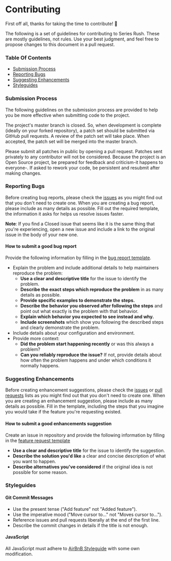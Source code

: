 # Contributing

First off all, thanks for taking the time to contribute! :muscle:

The following is a set of guidelines for contributing to Series Rush.
These are mostly guidelines, not rules. Use your best judgment, and feel free to propose changes to this document in a pull request.

### Table Of Contents

* [Submission Process](#submission-process)
* [Reporting Bugs](#reporting-bugs)
* [Suggesting Enhancements](#suggesting-enhancements)
* [Styleguides](#styleguides)

### Submission Process

The following guidelines on the submission process are provided to help you be more effective when submitting code to the project.

The project's master branch is closed.
So, when development is complete (ideally on your forked repository), a patch set should be submitted via GitHub pull requests.
A review of the patch set will take place. When accepted, the patch set will be merged into the master branch.

Please submit all patches in public by opening a pull request.
Patches sent privately to any contributor will not be considered.
Because the project is an Open Source project, be prepared for feedback and criticism-it happens to everyone-.
If asked to rework your code, be persistent and resubmit after making changes.

### Reporting Bugs

Before creating bug reports, please check the [issues][1] as you might find out that you don't need to create one.
When you are creating a bug report, please include as many details as possible.
Fill out the required template, the information it asks for helps us resolve issues faster.

**Note**: If you find a Closed issue that seems like it is the same thing that you're experiencing,
open a new issue and include a link to the original issue in the body of your new one.

[1]: https://github.com/knightburton/series-rush/issues

#### How to submit a good bug report

Provide the following information by filling in the [bug report template][2].
* Explain the problem and include additional details to help maintainers reproduce the problem:
  * **Use a clear and descriptive title** for the issue to identify the problem.
  * **Describe the exact steps which reproduce the problem** in as many details as possible.
  * **Provide specific examples to demonstrate the steps.**
  * **Describe the behavior you observed after following the steps** and point out what exactly is the problem with that behavior.
  * **Explain which behavior you expected to see instead and why.**
  * **Include screenshots** which show you following the described steps and clearly demonstrate the problem.
* Include details about your configuration and environment.
* Provide more context:
  * **Did the problem start happening recently** or was this always a problem?
  * **Can you reliably reproduce the issue?** If not, provide details about how often the problem happens and under which conditions it normally happens.

[2]: https://github.com/knightburton/series-rush/blob/master/.github/ISSUE_TEMPLATE/bug_report.md

### Suggesting Enhancements

Before creating enhancement suggestions, please check the [issues][3] or [pull requests][4] lists as you might find out that you don't need to create one.
When you are creating an enhancement suggestion, please include as many details as possible.
Fill in the template, including the steps that you imagine you would take if the feature you're requesting existed.

[3]: https://github.com/knightburton/series-rush/issues
[4]: https://github.com/knightburton/series-rush/pulls

#### How to submit a good enhancements suggestion

Create an issue in repository and provide the following information by filling in the [feature request template][5]
* **Use a clear and descriptive title** for the issue to identify the suggestion.
* **Describe the solution you'd like** a clear and concise description of what you want to happen.
* **Describe alternatives you've considered** if the original idea is not possible for some reason.

[5]: https://github.com/knightburton/series-rush/blob/master/.github/ISSUE_TEMPLATE/feature_request.md

### Styleguides

#### Git Commit Messages
* Use the present tense ("Add feature" not "Added feature").
* Use the imperative mood ("Move cursor to..." not "Moves cursor to...").
* Reference issues and pull requests liberally at the end of the first line.
* Describe the commit changes in details if the title is not enough.

#### JavaScript
All JavaScript must adhere to [AirBnB Styleguide][6] with some own modification.

[6]: https://github.com/airbnb/javascript
